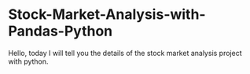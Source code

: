 # Stock-Market-Analysis-with-Pandas-Python
Hello, today I will tell you the details of the stock market analysis project with python.
